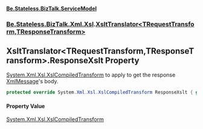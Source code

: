 #### [Be.Stateless.BizTalk.ServiceModel](README.md 'README')
### [Be.Stateless.BizTalk.Xml.Xsl](Be.Stateless.BizTalk.Xml.Xsl.md 'Be.Stateless.BizTalk.Xml.Xsl').[XsltTranslator&lt;TRequestTransform,TResponseTransform&gt;](XsltTranslator_TRequestTransform,TResponseTransform_.md 'Be.Stateless.BizTalk.Xml.Xsl.XsltTranslator<TRequestTransform,TResponseTransform>')

## XsltTranslator<TRequestTransform,TResponseTransform>.ResponseXslt Property

[System.Xml.Xsl.XslCompiledTransform](https://docs.microsoft.com/en-us/dotnet/api/System.Xml.Xsl.XslCompiledTransform 'System.Xml.Xsl.XslCompiledTransform') to apply to get the response [XmlMessage](XmlMessage.md 'Be.Stateless.BizTalk.ServiceModel.Channels.XmlMessage')'s body.

```csharp
protected override System.Xml.Xsl.XslCompiledTransform ResponseXslt { get; }
```

#### Property Value
[System.Xml.Xsl.XslCompiledTransform](https://docs.microsoft.com/en-us/dotnet/api/System.Xml.Xsl.XslCompiledTransform 'System.Xml.Xsl.XslCompiledTransform')